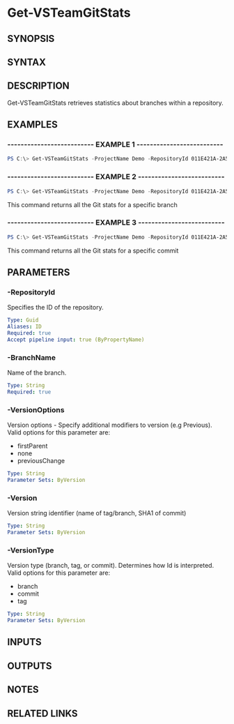<!-- #include "./common/header.md" -->

# Get-VSTeamGitStats

## SYNOPSIS

<!-- #include "./synopsis/Get-VSTeamGitStats.md" -->

## SYNTAX

## DESCRIPTION

Get-VSTeamGitStats retrieves statistics about branches within a repository.

## EXAMPLES

### -------------------------- EXAMPLE 1 --------------------------

```PowerShell
PS C:\> Get-VSTeamGitStats -ProjectName Demo -RepositoryId 011E421A-2A54-4491-B370-9256AD8A1BDD
```

### -------------------------- EXAMPLE 2 --------------------------

```PowerShell
PS C:\> Get-VSTeamGitStats -ProjectName Demo -RepositoryId 011E421A-2A54-4491-B370-9256AD8A1BDD -BranchName develop
```

This command returns all the Git stats for a specific branch

### -------------------------- EXAMPLE 3 --------------------------

```PowerShell
PS C:\> Get-VSTeamGitStats -ProjectName Demo -RepositoryId 011E421A-2A54-4491-B370-9256AD8A1BDD -BranchName develop -VersionType branch -Version 67cae2b029dff7eb3dc062b49403aaedca5bad8d
```

This command returns all the Git stats for a specific commit

## PARAMETERS

<!-- #include "./params/projectName.md" -->

### -RepositoryId

Specifies the ID of the repository.

```yaml
Type: Guid
Aliases: ID
Required: true
Accept pipeline input: true (ByPropertyName)
```

### -BranchName

Name of the branch.

```yaml
Type: String
Required: true
```

### -VersionOptions

Version options - Specify additional modifiers to version (e.g Previous). Valid options for this parameter are:

- firstParent
- none
- previousChange

```yaml
Type: String
Parameter Sets: ByVersion
```

### -Version

Version string identifier (name of tag/branch, SHA1 of commit)

```yaml
Type: String
Parameter Sets: ByVersion
```

### -VersionType

Version type (branch, tag, or commit). Determines how Id is interpreted. Valid options for this parameter are:

- branch
- commit
- tag

```yaml
Type: String
Parameter Sets: ByVersion
```

## INPUTS

## OUTPUTS

## NOTES

## RELATED LINKS
